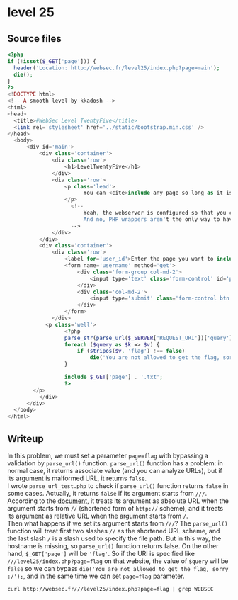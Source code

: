 # level 25
## Source files
```php
<?php
if (!isset($_GET['page'])) {
  header('Location: http://websec.fr/level25/index.php?page=main');
  die();
}
?>
<!DOCTYPE html>
<!-- A smooth level by kkadosh -->
<html>
<head>
  <title>#WebSec Level TwentyFive</title>
  <link rel='stylesheet' href='../static/bootstrap.min.css' />
</head>
  <body>
      <div id='main'>
          <div class='container'>
              <div class='row'>
                  <h1>LevelTwentyFive</h1>
              </div>
              <div class='row'>
                  <p class='lead'>
                        You can <cite>include any page so long as it is <s>black</s> not the <code>flag.txt</code> one</cite>. As usual, the source code is <a href='source.php'>free</a>.<br>
                  </p>
                    <!--
                        Yeah, the webserver is configured so that you can't directly access .txt files :)
                        And no, PHP wrappers aren't the only way to have fun!
                    -->
              </div>
          </div>
          <div class='container'>
              <div class='row'>
                  <label for='user_id'>Enter the page you want to include:</label>
                  <form name='username' method='get'>
                      <div class='form-group col-md-2'>
                          <input type='text' class='form-control' id='page' name='page' value='main' required>
                      </div>
                      <div class='col-md-2'>
                          <input type='submit' class='form-control btn btn-default' name='send'>
                      </div>
                  </form>
              </div>
            <p class='well'>
                  <?php
                  parse_str(parse_url($_SERVER['REQUEST_URI'])['query'], $query);
                  foreach ($query as $k => $v) {
                      if (stripos($v, 'flag') !== false)
                          die('You are not allowed to get the flag, sorry :/');
                  }

                  include $_GET['page'] . '.txt';
                  ?>
        </p>
          </div>
      </div>
  </body>
</html>
```
## Writeup  
In this problem, we must set a parameter `page=flag` with bypassing a validation by `parse_url()` function. `parse_url()` function has a problem: in normal case, it returns associate value (and you can analyze URLs), but if its argument is malformed URL, it returns `false`.  
I wrote `parse_url_test.php` to check if `parse_url()` function returns `false` in some cases. Actually, it returns `false` if its argument starts from `///`. According to the [document](https://www.php.net/manual/en/function.parse-url.php), it treats its argument as absolute URL when the argument starts from `//` (shortened form of `http://` scheme), and it treats its argument as relative URL when the argument starts from `/`.  
Then what happens if we set its argument starts from `///`? The `parse_url()` function will treat first two slashes `//` as the shortened URL scheme, and the last slash `/` is a slash used to specify the file path. But in this way, the hostname is missing, so `parse_url()` function returns false. On the other hand, `$_GET['page']` will be `'flag'`. So if the URI is specified like `///level25/index.php?page=flag` on that website, the value of `$query` will be `false` so we can bypass `die('You are not allowed to get the flag, sorry :/');`, and in the same time we can set `page=flag` parameter.  

`curl http://websec.fr///level25/index.php?page=flag | grep WEBSEC`
